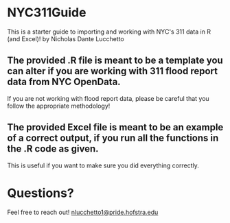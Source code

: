 # NYC311Guide
This is a starter guide to importing and working with NYC's 311 data in R (and Excel)!
by Nicholas Dante Lucchetto

## The provided .R file is meant to be a template you can alter if you are working with 311 flood report data from NYC OpenData.
If you are not working with flood report data, please be careful that you follow the appropriate methodology!

## The provided Excel file is meant to be an example of a correct output, if you run all the functions in the .R code as given.
This is useful if you want to make sure you did everything correctly.

# Questions?
Feel free to reach out! nlucchetto1@pride.hofstra.edu
